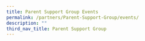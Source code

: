 ```yaml
---
title: Parent Support Group Events
permalink: /partners/Parent-Support-Group/events/
description: ""
third_nav_title: Parent Support Group
---
```

